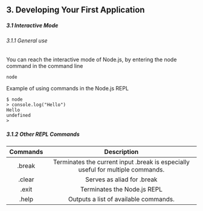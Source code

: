 <h2>3. Developing Your First Application</h2>

<h5>3.1 Interactive Mode</h5>

<h6>3.1.1 General use</h6>

You can reach the interactive mode of Node.js, by entering the node command in the command line

```
node
```

Example of using commands in the Node.js REPL

```
$ node
> console.log("Hello")
Hello
undefined
>
```

<h5>3.1.2 Other REPL Commands</h5>

| Commands |                                   Description                                   |
| :------: | :-----------------------------------------------------------------------------: |
|  .break  | Terminates the current input .break is especially useful for multiple commands. |
|  .clear  |                           Serves as aliad for .break                            |
|  .exit   |                           Terminates the Node.js REPL                           |
|  .help   |                      Outputs a list of available commands.                      |
